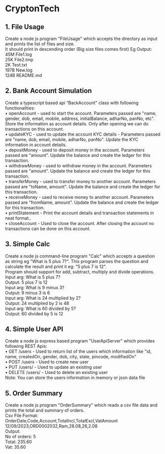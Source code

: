 # CryptonTech



## 1. File Usage
Create a node js program "FileUsage" which accepts the directory as input
and prints the list of files and size.<br>
It should print in descending order (Big size files comes first)
Eg Output:<br>
45M File1.log<br>
25K File2.tmp<br>
2K Test.txt<br>
197B New.log<br>
124B README.md<br>


## 2. Bank Account Simulation
Create a typescript based api “BackAccount" class with following
functionalities:<br>
• openAccount - used to start the account. Parameters passed are "name,
gender, dob, email, mobile, address, initialBalance, adharNo, panNo, etc".
Store the information as account details. Only after opening we can do
transactions on this account.<br>
• updateKYC - used to update the account KYC details - Parameters passed
are "name, dob, email, mobile, adharNo, panNo". Update the KYC
information in account details.<br>
• depositMoney - used to deposit money in the account. Parameters passed
are "amount". Update the balance and create the ledger for this transaction.<br>
• withdrawMoney - used to withdraw money in the account. Parameters
passed are "amount". Update the balance and create the ledger for this
transaction.<br>
• transferMoney - used to transfer money to another account. Parameters
passed are "toName, amount". Update the balance and create the ledger for
this transaction.<br>
• receiveMoney - used to receive money to another account. Parameters
passed are "fromName, amount". Update the balance and create the ledger
for this transaction.<br>
• printStatement - Print the account details and transaction statements in neat
format..<br>
• closeAccount - Used to close the account. After closing the account no
transactions can be done on this account.<br>


## 3. Simple Calc
Create a node js command-line program "Calc" which accepts a question as
string eg "What is 5 plus 7?". This program parses the question and calculate
the result and print it eg: "5 plus 7 is 12".<br>
Program should support for add, subtract, multiply and divide operations.<br>
Input arg: What is 5 plus 7?<br>
Output: 5 plus 7 is 12<br>
Input arg: What is 9 minus 3?<br>
Output: 9 minus 3 is 6<br>
Input arg: What is 24 multiplied by 2?<br>
Output: 24 multiplied by 2 is 48<br>
Input arg: What is 60 divided by 5?<br>
Output: 60 divided by 5 is 12<br>


## 4. Simple User API
Create a node js express based program "UserApiServer" which provides
following REST Apis:<br>
• GET /users - Used to return list of the users which information like "id,
name, createdOn, gender, dob, city, state, pincode, modifiedOn"<br>
• POST /users - Used to create new user<br>
• PUT /users/<userId> - Used to update an existing user<br>
• DELETE /users/<userId> - Used to delete an existing user<br>
Note: You can store the users information in memory or json data file<br>

## 5. Order Summary
Create a node js program "OrderSummary" which reads a csv file data and
prints the total and summary of orders.<br>
Csv File Format:<br>
OrderDate,Code,Account,TotalIncl,TotalExcl,VatAmount<br>
12/09/2023,ORD0002032,Ram,28.08,26,2.08<br>
Output:<br>
No of orders: 5<br>
Total: 235.60<br>
Vat: 35.60<br>

